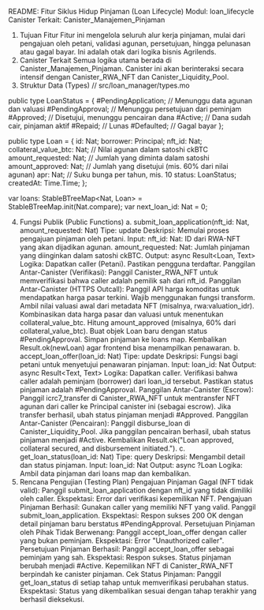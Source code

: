 README: Fitur Siklus Hidup Pinjaman (Loan Lifecycle)
Modul: loan_lifecycle
Canister Terkait: Canister_Manajemen_Pinjaman
1. Tujuan Fitur
Fitur ini mengelola seluruh alur kerja pinjaman, mulai dari pengajuan oleh petani, validasi agunan, persetujuan, hingga pelunasan atau gagal bayar. Ini adalah otak dari logika bisnis Agrilends.
2. Canister Terkait
Semua logika utama berada di Canister_Manajemen_Pinjaman. Canister ini akan berinteraksi secara intensif dengan Canister_RWA_NFT dan Canister_Liquidity_Pool.
3. Struktur Data (Types)
// src/loan_manager/types.mo

public type LoanStatus = {
    #PendingApplication; // Menunggu data agunan dan valuasi
    #PendingApproval;   // Menunggu persetujuan dari peminjam
    #Approved;          // Disetujui, menunggu pencairan dana
    #Active;            // Dana sudah cair, pinjaman aktif
    #Repaid;            // Lunas
    #Defaulted;         // Gagal bayar
};

public type Loan = {
    id: Nat;
    borrower: Principal;
    nft_id: Nat;
    collateral_value_btc: Nat; // Nilai agunan dalam satoshi ckBTC
    amount_requested: Nat;     // Jumlah yang diminta dalam satoshi
    amount_approved: Nat;      // Jumlah yang disetujui (mis. 60% dari nilai agunan)
    apr: Nat;                  // Suku bunga per tahun, mis. 10
    status: LoanStatus;
    createdAt: Time.Time;
};

var loans: StableBTreeMap<Nat, Loan> = StableBTreeMap.init(Nat.compare);
var next_loan_id: Nat = 0;


4. Fungsi Publik (Public Functions)
a. submit_loan_application(nft_id: Nat, amount_requested: Nat)
Tipe: update
Deskripsi: Memulai proses pengajuan pinjaman oleh petani.
Input:
nft_id: Nat: ID dari RWA-NFT yang akan dijadikan agunan.
amount_requested: Nat: Jumlah pinjaman yang diinginkan dalam satoshi ckBTC.
Output: async Result<Loan, Text>
Logika:
Dapatkan caller (Petani). Pastikan pengguna terdaftar.
Panggilan Antar-Canister (Verifikasi): Panggil Canister_RWA_NFT untuk memverifikasi bahwa caller adalah pemilik sah dari nft_id.
Panggilan Antar-Canister (HTTPS Outcall): Panggil API harga komoditas untuk mendapatkan harga pasar terkini. Wajib menggunakan fungsi transform.
Ambil nilai valuasi awal dari metadata NFT (misalnya, rwa:valuation_idr).
Kombinasikan data harga pasar dan valuasi untuk menentukan collateral_value_btc.
Hitung amount_approved (misalnya, 60% dari collateral_value_btc).
Buat objek Loan baru dengan status #PendingApproval.
Simpan pinjaman ke loans map.
Kembalikan Result.ok(newLoan) agar frontend bisa menampilkan penawaran.
b. accept_loan_offer(loan_id: Nat)
Tipe: update
Deskripsi: Fungsi bagi petani untuk menyetujui penawaran pinjaman.
Input: loan_id: Nat
Output: async Result<Text, Text>
Logika:
Dapatkan caller. Verifikasi bahwa caller adalah peminjam (borrower) dari loan_id tersebut.
Pastikan status pinjaman adalah #PendingApproval.
Panggilan Antar-Canister (Escrow): Panggil icrc7_transfer di Canister_RWA_NFT untuk mentransfer NFT agunan dari caller ke Principal canister ini (sebagai escrow).
Jika transfer berhasil, ubah status pinjaman menjadi #Approved.
Panggilan Antar-Canister (Pencairan): Panggil disburse_loan di Canister_Liquidity_Pool.
Jika panggilan pencairan berhasil, ubah status pinjaman menjadi #Active.
Kembalikan Result.ok("Loan approved, collateral secured, and disbursement initiated.").
c. get_loan_status(loan_id: Nat)
Tipe: query
Deskripsi: Mengambil detail dan status pinjaman.
Input: loan_id: Nat
Output: async ?Loan
Logika: Ambil data pinjaman dari loans map dan kembalikan.
5. Rencana Pengujian (Testing Plan)
Pengajuan Pinjaman Gagal (NFT tidak valid):
Panggil submit_loan_application dengan nft_id yang tidak dimiliki oleh caller.
Ekspektasi: Error dari verifikasi kepemilikan NFT.
Pengajuan Pinjaman Berhasil:
Gunakan caller yang memiliki NFT yang valid.
Panggil submit_loan_application.
Ekspektasi: Respon sukses 200 OK dengan detail pinjaman baru berstatus #PendingApproval.
Persetujuan Pinjaman oleh Pihak Tidak Berwenang:
Panggil accept_loan_offer dengan caller yang bukan peminjam.
Ekspektasi: Error "Unauthorized caller".
Persetujuan Pinjaman Berhasil:
Panggil accept_loan_offer sebagai peminjam yang sah.
Ekspektasi: Respon sukses. Status pinjaman berubah menjadi #Active. Kepemilikan NFT di Canister_RWA_NFT berpindah ke canister pinjaman.
Cek Status Pinjaman:
Panggil get_loan_status di setiap tahap untuk memverifikasi perubahan status.
Ekspektasi: Status yang dikembalikan sesuai dengan tahap terakhir yang berhasil dieksekusi.
